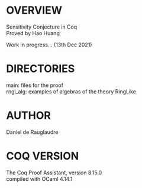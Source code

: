# OVERVIEW
Sensitivity Conjecture in Coq<br/>
Proved by Hao Huang

Work in progress... (13th Dec 2021)

# DIRECTORIES

main: files for the proof<br/>
rngl_alg: examples of algebras of the theory RingLike

# AUTHOR
Daniel de Rauglaudre

# COQ VERSION
  The Coq Proof Assistant, version 8.15.0<br/>
  compiled with OCaml 4.14.1
